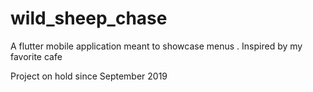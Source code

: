 # wild_sheep_chase
A flutter mobile application meant to showcase menus . Inspired by my favorite cafe

Project on hold since September 2019

